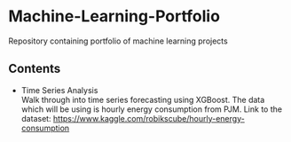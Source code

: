 # Machine-Learning-Portfolio
Repository containing portfolio of machine learning projects

## Contents
* Time Series Analysis  
Walk through into time series forecasting using XGBoost. The data which will be using is hourly energy consumption from PJM. Link to the dataset: https://www.kaggle.com/robikscube/hourly-energy-consumption
